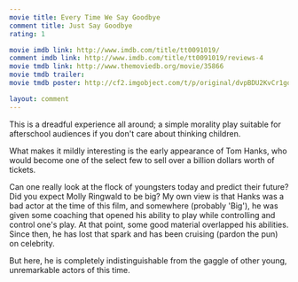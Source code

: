 ```yaml
---
movie title: Every Time We Say Goodbye
comment title: Just Say Goodbye
rating: 1

movie imdb link: http://www.imdb.com/title/tt0091019/
comment imdb link: http://www.imdb.com/title/tt0091019/reviews-4
movie tmdb link: http://www.themoviedb.org/movie/35866
movie tmdb trailer: 
movie tmdb poster: http://cf2.imgobject.com/t/p/original/dvpBDU2KvCr1goFxdWodoKdaPgH.jpg

layout: comment
---
```


This is a dreadful experience all around; a simple morality play suitable for afterschool audiences if you don't care about thinking children.

What makes it mildly interesting is the early appearance of Tom Hanks, who would become one of the select few to sell over a billion dollars worth of tickets.

Can one really look at the flock of youngsters today and predict their future? Did you expect Molly Ringwald to be big? My own view is that Hanks was a bad actor at the time of this film, and somewhere (probably 'Big'), he was given some coaching that opened his ability to play while controlling and control one's play. At that point, some good material overlapped his abilities. Since then, he has lost that spark and has been cruising (pardon the pun) on celebrity.

But here, he is completely indistinguishable from the gaggle of other young, unremarkable actors of this time.